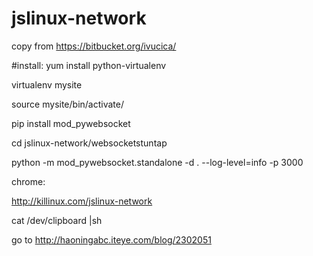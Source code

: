 # jslinux-network

copy from https://bitbucket.org/ivucica/


#install:
yum install python-virtualenv 

virtualenv mysite 

source mysite/bin/activate/

pip install mod_pywebsocket

cd jslinux-network/websocketstuntap

python -m mod_pywebsocket.standalone -d . --log-level=info -p 3000

chrome:

http://killinux.com/jslinux-network

cat /dev/clipboard |sh

go to http://haoningabc.iteye.com/blog/2302051
